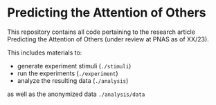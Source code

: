 # Predicting the Attention of Others

This repository contains all code pertaining to the research article Predicting the Attention of Others (under review at PNAS as of XX/23).

This includes materials to:
- generate experiment stimuli (`./stimuli`)
- run the experiments (`./experiment`)
- analyze the resulting data (`./analysis`)

as well as the anonymized data `./analysis/data`
